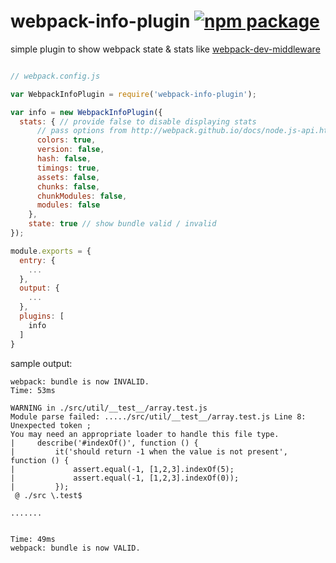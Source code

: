 # webpack-info-plugin [![npm package][npm-badge]][npm]

simple plugin to show webpack state & stats like [webpack-dev-middleware]

```js

// webpack.config.js

var WebpackInfoPlugin = require('webpack-info-plugin');

var info = new WebpackInfoPlugin({
  stats: { // provide false to disable displaying stats
      // pass options from http://webpack.github.io/docs/node.js-api.html#stats-tostring
      colors: true,
      version: false,
      hash: false,
      timings: true,
      assets: false,
      chunks: false,
      chunkModules: false,
      modules: false
    },
    state: true // show bundle valid / invalid
});

module.exports = {
  entry: {
    ...
  },
  output: {
    ...
  },
  plugins: [
    info
  ]
}
```

sample output:

```
webpack: bundle is now INVALID.
Time: 53ms

WARNING in ./src/util/__test__/array.test.js
Module parse failed: ...../src/util/__test__/array.test.js Line 8: Unexpected token ;
You may need an appropriate loader to handle this file type.
|     describe('#indexOf()', function () {
|         it('should return -1 when the value is not present', function () {
|             assert.equal(-1, [1,2,3].indexOf(5);
|             assert.equal(-1, [1,2,3].indexOf(0));
|         });
 @ ./src \.test$

.......


Time: 49ms
webpack: bundle is now VALID.

```


[webpack-dev-middleware]: https://github.com/webpack/webpack-dev-middleware

[npm-badge]: https://img.shields.io/npm/v/webpack-info-plugin.svg?style=flat-square
[npm]: https://www.npmjs.com/package/webpack-info-plugin
